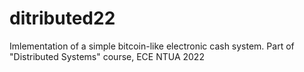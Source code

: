 # ditributed22
Imlementation of a simple bitcoin-like electronic cash system. Part of "Distributed Systems" course, ECE NTUA 2022
